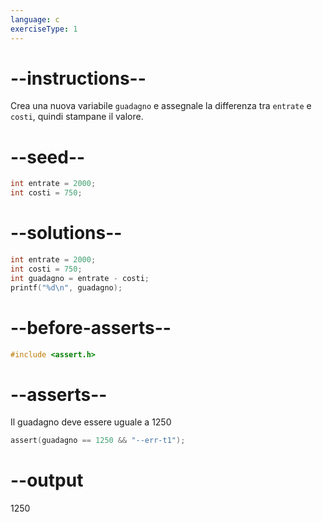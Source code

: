 ```yaml
---
language: c
exerciseType: 1
---
```


# --instructions--

Crea una nuova variabile `guadagno` e assegnale la differenza tra `entrate` e `costi`, quindi stampane il valore.

# --seed--

```c
int entrate = 2000;
int costi = 750;
```

# --solutions--

```c
int entrate = 2000;
int costi = 750;
int guadagno = entrate - costi;
printf("%d\n", guadagno);
```

# --before-asserts--

```c
#include <assert.h>
```

# --asserts--

Il guadagno deve essere uguale a 1250

```c
assert(guadagno == 1250 && "--err-t1");
```

# --output

1250
